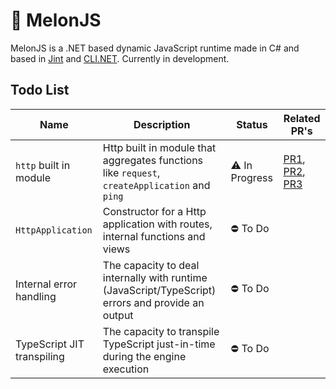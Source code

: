 # 🍈 MelonJS
MelonJS is a .NET based dynamic JavaScript runtime made in C# and based in [Jint](https://github.com/sebastienros/jint) and [CLI.NET](https://github.com/EternalQuasar0206/Cli.NET). Currently in development.

## Todo List

| Name | Description | Status | Related PR's |
| ---- | ----------- | ------ | ------- |
| `http` built in module | Http built in module that aggregates functions like `request`, `createApplication` and `ping` | ⚠ In Progress | [PR1](https://github.com/EternalQuasar0206/MelonJS/pull/1), [PR2](https://github.com/EternalQuasar0206/MelonJS/pull/2), [PR3](https://github.com/EternalQuasar0206/MelonJS/pull/3) |
| `HttpApplication` | Constructor for a Http application with routes, internal functions and views | ⛔ To Do | |
| Internal error handling | The capacity to deal internally with runtime (JavaScript/TypeScript) errors and provide an output | ⛔ To Do | |
| TypeScript JIT transpiling | The capacity to transpile TypeScript just-in-time during the engine execution | ⛔ To Do | |
